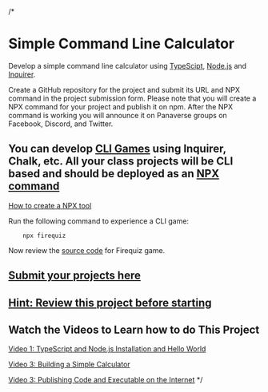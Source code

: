 /*
# Simple Command Line Calculator

Develop a simple command line calculator using [TypeScipt](https://www.typescriptlang.org/), [Node.js](https://nodejs.org/en/) and [Inquirer](https://www.npmjs.com/package/inquirer).

Create a GitHub repository for the project and submit its URL and NPX command in the project submission form. Please note that you will create a NPX command for your project and publish it on npm. After the NPX command is working you will announce it on Panaverse groups on Facebook, Discord, and Twitter.


## You can develop [CLI Games](https://www.youtube.com/watch?v=_oHByo8tiEY) using Inquirer, Chalk, etc. All your class projects will be CLI based and should be deployed as an [NPX command](https://blog.deepgram.com/npx-script/)

[How to create a NPX tool](https://blog.shahednasser.com/how-to-create-a-npx-tool/)

Run the following command to experience a CLI game:

        npx firequiz

Now review the [source code](https://github.com/fireship-io/javascript-millionaire) for Firequiz game.

## [Submit your projects here](https://forms.gle/EHeLk1VpkztEC4oL7)

## [Hint: Review this project before starting](https://github.com/panaverse/learn-typescript/tree/master/step03d_chalk)

## Watch the Videos to Learn how to do This Project

[Video 1: TypeScript and Node.js Installation and Hello World](https://www.linkedin.com/feed/update/urn:li:activity:7173851792231874561)

[Video 3: Building a Simple Calculator](https://www.linkedin.com/feed/update/urn:li:activity:7174238815409082368)

[Video 3: Publishing Code and Executable on the Internet](https://www.linkedin.com/feed/update/urn:li:activity:7175631194984742912)
*/
